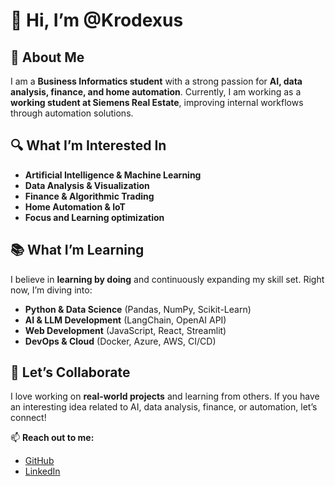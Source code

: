 # 👋 Hi, I’m **@Krodexus**

## 🚀 About Me
I am a **Business Informatics student** with a strong passion for **AI, data analysis, finance, and home automation**. Currently, I am working as a **working student at Siemens Real Estate**, improving internal workflows through automation solutions.

## 🔍 What I’m Interested In
- **Artificial Intelligence & Machine Learning**
- **Data Analysis & Visualization**
- **Finance & Algorithmic Trading**
- **Home Automation & IoT**
- **Focus and Learning optimization**

## 📚 What I’m Learning
I believe in **learning by doing** and continuously expanding my skill set. Right now, I’m diving into:
- **Python & Data Science** (Pandas, NumPy, Scikit-Learn)
- **AI & LLM Development** (LangChain, OpenAI API)
- **Web Development** (JavaScript, React, Streamlit)
- **DevOps & Cloud** (Docker, Azure, AWS, CI/CD)

## 🤝 Let’s Collaborate
I love working on **real-world projects** and learning from others. If you have an interesting idea related to AI, data analysis, finance, or automation, let’s connect!

📫 **Reach out to me:**
- [GitHub](https://github.com/Krodexus)
- [LinkedIn](https://www.linkedin.com/in/jakob-von-guradze/)
